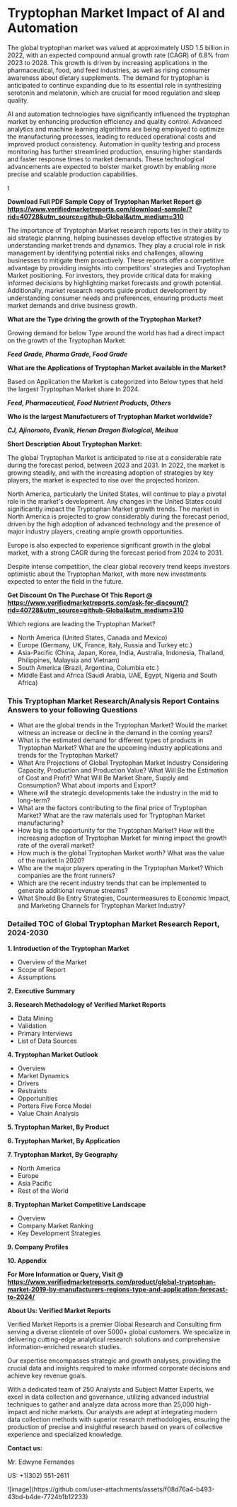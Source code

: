 <h1>Tryptophan Market Impact of AI and Automation</h1><p>The global tryptophan market was valued at approximately USD 1.5 billion in 2022, with an expected compound annual growth rate (CAGR) of 6.8% from 2023 to 2028. This growth is driven by increasing applications in the pharmaceutical, food, and feed industries, as well as rising consumer awareness about dietary supplements. The demand for tryptophan is anticipated to continue expanding due to its essential role in synthesizing serotonin and melatonin, which are crucial for mood regulation and sleep quality.</p><p>AI and automation technologies have significantly influenced the tryptophan market by enhancing production efficiency and quality control. Advanced analytics and machine learning algorithms are being employed to optimize the manufacturing processes, leading to reduced operational costs and improved product consistency. Automation in quality testing and process monitoring has further streamlined production, ensuring higher standards and faster response times to market demands. These technological advancements are expected to bolster market growth by enabling more precise and scalable production capabilities.</p>t</p><p id="" class=""><strong>Download Full PDF Sample Copy of Tryptophan Market Report @ <a href="https://www.verifiedmarketreports.com/download-sample/?rid=40728&utm_source=github-Global&utm_medium=310" target="_blank">https://www.verifiedmarketreports.com/download-sample/?rid=40728&utm_source=github-Global&utm_medium=310</a></strong></p><p>The importance of&nbsp;Tryptophan Market research reports lies in their ability to aid strategic planning, helping businesses develop effective strategies by understanding market trends and dynamics. They play a crucial role in risk management by identifying potential risks and challenges, allowing businesses to mitigate them proactively. These reports offer a competitive advantage by providing insights into competitors' strategies and Tryptophan Market positioning. For investors, they provide critical data for making informed decisions by highlighting market forecasts and growth potential. Additionally, market research reports guide product development by understanding consumer needs and preferences, ensuring products meet market demands and drive business growth.</p><p><strong>What are the&nbsp;Type driving the growth of the Tryptophan Market?</strong></p><p id="" class="">Growing demand for below Type around the world has had a direct impact on the growth of the Tryptophan Market:</p><em><strong>Feed Grade, Pharma Grade, Food Grade</strong></em></p><strong>What are the&nbsp;Applications&nbsp;of Tryptophan Market available in the Market?</strong></p><p id="" class="">Based on Application the Market is categorized into Below types that held the largest Tryptophan Market share In 2024.</p><em><strong>Feed, Pharmaceutical, Food Nutrient Products, Others</strong></em></p><strong>Who is the largest Manufacturers of Tryptophan Market worldwide?</strong></p><p><em><strong>CJ, Ajinomoto, Evonik, Henan Dragon Biological, Meihua</strong></em></p><p id="" class=""><strong>Short Description About Tryptophan Market:</strong></p><p>The global Tryptophan Market is anticipated to rise at a considerable rate during the forecast period, between 2023 and 2031. In 2022, the market is growing steadily, and with the increasing adoption of strategies by key players, the market is expected to rise over the projected horizon.</p><p>North America, particularly the United States, will continue to play a pivotal role in the market's development. Any changes in the United States could significantly impact the Tryptophan Market growth trends. The market in North America is projected to grow considerably during the forecast period, driven by the high adoption of advanced technology and the presence of major industry players, creating ample growth opportunities.</p><p>Europe is also expected to experience significant growth in the global market, with a strong CAGR during the forecast period from 2024 to 2031.</p><p>Despite intense competition, the clear global recovery trend keeps investors optimistic about the Tryptophan Market, with more new investments expected to enter the field in the future.</p><p id="" class=""><strong>Get Discount On The Purchase Of This Report @ <a href="https://www.verifiedmarketreports.com/ask-for-discount/?rid=40728&utm_source=github-Global&utm_medium=310" target="_blank">https://www.verifiedmarketreports.com/ask-for-discount/?rid=40728&utm_source=github-Global&utm_medium=310</a></strong></p>Which regions are leading the Tryptophan Market?</p><ul><li>North America (United States, Canada and Mexico)</li><li>Europe (Germany, UK, France, Italy, Russia and Turkey etc.)</li><li>Asia-Pacific (China, Japan, Korea, India, Australia, Indonesia, Thailand, Philippines, Malaysia and Vietnam)</li><li>South America (Brazil, Argentina, Columbia etc.)</li><li>Middle East and Africa (Saudi Arabia, UAE, Egypt, Nigeria and South Africa)</li></ul><h3 id="" class="">This Tryptophan Market Research/Analysis Report Contains Answers to your following Questions</h3><ul><li>What are the global trends in the Tryptophan Market? Would the market witness an increase or decline in the demand in the coming years?</li><li>What is the estimated demand for different types of products in Tryptophan Market? What are the upcoming industry applications and trends for the Tryptophan Market?</li><li>What Are Projections of Global Tryptophan Market Industry Considering Capacity, Production and Production Value? What Will Be the Estimation of Cost and Profit? What Will Be Market Share, Supply and Consumption? What about imports and Export?</li><li>Where will the strategic developments take the industry in the mid to long-term?</li><li>What are the factors contributing to the final price of Tryptophan Market? What are the raw materials used for Tryptophan Market manufacturing?</li><li>How big is the opportunity for the Tryptophan Market? How will the increasing adoption of Tryptophan Market for mining impact the growth rate of the overall market?</li><li>How much is the global Tryptophan Market worth? What was the value of the market In 2020?</li><li>Who are the major players operating in the Tryptophan Market? Which companies are the front runners?</li><li>Which are the recent industry trends that can be implemented to generate additional revenue streams?</li><li>What Should Be Entry Strategies, Countermeasures to Economic Impact, and Marketing Channels for Tryptophan Market Industry?</li></ul><h3 id="" class="">Detailed TOC of Global Tryptophan Market Research Report, 2024-2030</h3><p id="" class=""><strong>1. Introduction of the Tryptophan Market</strong></p><ul><li>Overview of the Market</li><li>Scope of Report</li><li>Assumptions</li></ul><p id="" class=""><strong>2. Executive Summary</strong></p><p id="" class=""><strong>3. Research Methodology of Verified Market Reports</strong></p><ul><li>Data Mining</li><li>Validation</li><li>Primary Interviews</li><li>List of Data Sources</li></ul><p id="" class=""><strong>4. Tryptophan Market Outlook</strong></p><ul><li>Overview</li><li>Market Dynamics</li><li>Drivers</li><li>Restraints</li><li>Opportunities</li><li>Porters Five Force Model</li><li>Value Chain Analysis</li></ul><p id="" class=""><strong>5. Tryptophan Market, By Product</strong></p><p id="" class=""><strong>6. Tryptophan Market, By Application</strong></p><p id="" class=""><strong>7. Tryptophan Market, By Geography</strong></p><ul><li>North America</li><li>Europe</li><li>Asia Pacific</li><li>Rest of the World</li></ul><p id="" class=""><strong>8. Tryptophan Market Competitive Landscape</strong></p><ul><li>Overview</li><li>Company Market Ranking</li><li>Key Development Strategies</li></ul><p id="" class=""><strong>9. Company Profiles</strong></p><p id="" class=""><strong>10. Appendix</strong></p><p id="" class=""><strong>For More Information or Query, Visit @ <a href="https://www.verifiedmarketreports.com/product/global-tryptophan-market-2019-by-manufacturers-regions-type-and-application-forecast-to-2024/" target="_blank">https://www.verifiedmarketreports.com/product/global-tryptophan-market-2019-by-manufacturers-regions-type-and-application-forecast-to-2024/</a></strong></p><p id="" class=""><strong>About Us: Verified Market Reports</strong></p><p id="" class="">Verified Market Reports is a premier Global Research and Consulting firm serving a diverse clientele of over 5000+ global customers. We specialize in delivering cutting-edge analytical research solutions and comprehensive information-enriched research studies.</p><p id="" class="">Our expertise encompasses strategic and growth analyses, providing the crucial data and insights required to make informed corporate decisions and achieve key revenue goals.</p><p id="" class="">With a dedicated team of 250 Analysts and Subject Matter Experts, we excel in data collection and governance, utilizing advanced industrial techniques to gather and analyze data across more than 25,000 high-impact and niche markets. Our analysts are adept at integrating modern data collection methods with superior research methodologies, ensuring the production of precise and insightful research based on years of collective experience and specialized knowledge.</p><p id="" class=""><strong>Contact us:</strong></p><p id="" class="">Mr. Edwyne Fernandes</p><p id="" class="">US: +1(302) 551-2611</p>
![image](https://github.com/user-attachments/assets/f08d76a4-b493-43bd-b4de-7724b1b12233)
